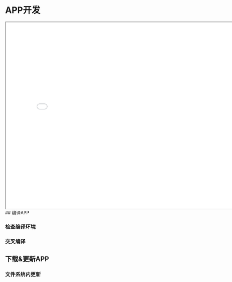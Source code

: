 # APP开发
<iframe width="800" height="600"
  src="//player.bilibili.com/player.html?aid=807146816&bvid=BV1W34y1X7gJ&cid=457686134&page=1">
</iframe>
## 编译APP

### 检查编译环境

### 交叉编译

## 下载&更新APP

### 文件系统内更新
